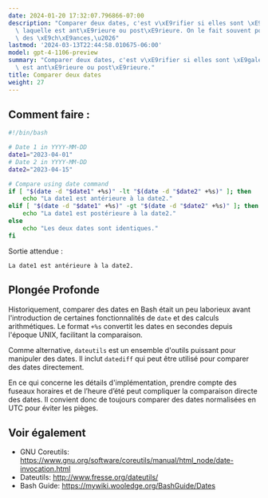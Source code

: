 ```yaml
---
date: 2024-01-20 17:32:07.796866-07:00
description: "Comparer deux dates, c'est v\xE9rifier si elles sont \xE9gales, savoir\
  \ laquelle est ant\xE9rieure ou post\xE9rieure. On le fait souvent pour g\xE9rer\
  \ des \xE9ch\xE9ances,\u2026"
lastmod: '2024-03-13T22:44:58.010675-06:00'
model: gpt-4-1106-preview
summary: "Comparer deux dates, c'est v\xE9rifier si elles sont \xE9gales, savoir laquelle\
  \ est ant\xE9rieure ou post\xE9rieure."
title: Comparer deux dates
weight: 27
---
```


## Comment faire :
```Bash
#!/bin/bash

# Date 1 in YYYY-MM-DD
date1="2023-04-01"
# Date 2 in YYYY-MM-DD
date2="2023-04-15"

# Compare using date command
if [ "$(date -d "$date1" +%s)" -lt "$(date -d "$date2" +%s)" ]; then
    echo "La date1 est antérieure à la date2."
elif [ "$(date -d "$date1" +%s)" -gt "$(date -d "$date2" +%s)" ]; then
    echo "La date1 est postérieure à la date2."
else
    echo "Les deux dates sont identiques."
fi
```
Sortie attendue :
```
La date1 est antérieure à la date2.
```

## Plongée Profonde
Historiquement, comparer des dates en Bash était un peu laborieux avant l'introduction de certaines fonctionnalités de `date` et des calculs arithmétiques. Le format `+%s` convertit les dates en secondes depuis l'époque UNIX, facilitant la comparaison.

Comme alternative, `dateutils` est un ensemble d'outils puissant pour manipuler des dates. Il inclut `datediff` qui peut être utilisé pour comparer des dates directement.

En ce qui concerne les détails d'implémentation, prendre compte des fuseaux horaires et de l’heure d’été peut compliquer la comparaison directe des dates. Il convient donc de toujours comparer des dates normalisées en UTC pour éviter les pièges.

## Voir également
- GNU Coreutils: https://www.gnu.org/software/coreutils/manual/html_node/date-invocation.html
- Dateutils: http://www.fresse.org/dateutils/
- Bash Guide: https://mywiki.wooledge.org/BashGuide/Dates
